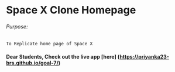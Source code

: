 # Space X Clone Homepage

###### Purpose:
    To Replicate home page of Space X

#### Dear Students, Check out the live app [here] (https://priyanka23-brs.github.io/goal-7/)
